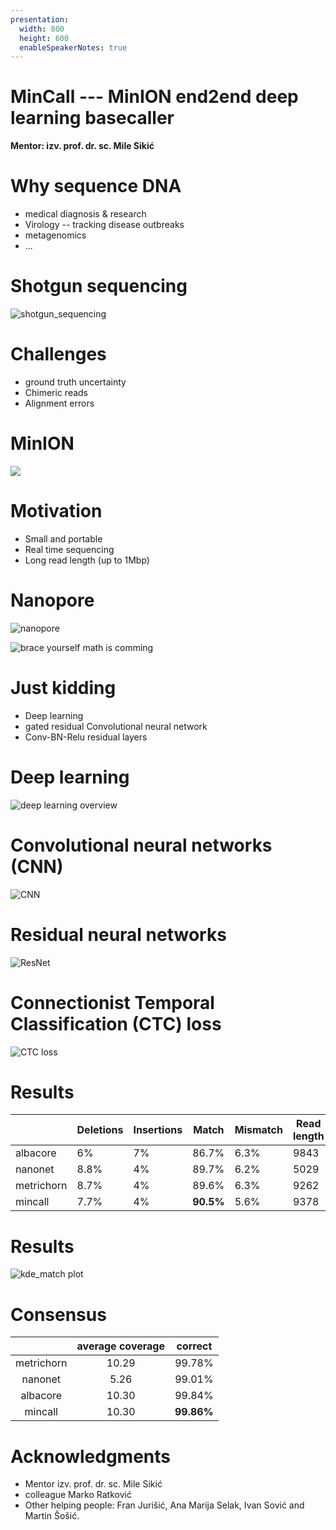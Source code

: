 ```yaml
---
presentation:
  width: 800
  height: 600
  enableSpeakerNotes: true
---
```


<!-- slide data-notes:"DNA, the Life&#39;s molecule. For humans it&#39;s 3 billion nucleotides determine who you are. Whether you&#39;re sport superstar, schicofrenic or simply normally maladjusted to modern life. Your eye color, height, and many other features. Its fundamenatal to our functioning and intelligence. If I were to store uncompressed raw human DNA on hard disk it&#39;s only 1 GB, same as Arch linux compressed, yet much more powerful" -->
# MinCall --- MinION end2end deep learning basecaller

**Mentor: izv. prof. dr. sc. Mile Sikić**

<!-- slide -->
# Why sequence DNA

* medical diagnosis & research
* Virology -- tracking disease outbreaks
* metagenomics
* ...

<!-- slide data-notes: "Because whole genome it is too enormous, first it is copied multiple times, and than a chemical bomb is dropped, creating many small fragment. Next each some fragment is basecalled, aligned to reference genome or assambled de novo. Whole process has great challanges and uncertainties during basecaller training procedure -- Ground truth uncertainty, you don't really know what you're sequencing and hoping the sample isn't contaminated. Next this small fragments could merge in chemical soup and create chimeric reads. And of course, aligner isn't perfect and it could map small fragment to wrong reference genome part."-->
# Shotgun sequencing
![shotgun_sequencing](https://i.ytimg.com/vi/23iCH3mmifU/maxresdefault.jpg)

<!-- slide -->
# Challenges
* ground truth uncertainty
* Chimeric reads
* Alignment errors

<!-- slide -->
# MinION
![](http://www.biopsci.com/wp-content/uploads/2014/09/minIONhome_left.png)

<!-- slide -->
# Motivation
* Small and portable
* Real time sequencing
* Long read length (up to 1Mbp)

<!-- slide -->
# Nanopore
![nanopore](http://labiotech.eu/wp-content/uploads/2016/07/selective-nanopore-sequencing-minion-nottingham.jpg)

<!-- slide -->
![brace yourself math is comming](https://i.imgflip.com/1p0y57.jpg)

<!-- slide -->
# Just kidding
* Deep learning
* gated residual Convolutional neural network
* Conv-BN-Relu residual layers

<!-- slide -->
# Deep learning
![deep learning overview](http://www.amax.com/blog/wp-content/uploads/2015/12/blog_deeplearning3.jpg)
<!-- slide -->
# Convolutional neural networks (CNN)
![CNN](http://cs231n.github.io/assets/cnn/depthcol.jpeg)
<!-- slide -->
# Residual neural networks
![ResNet](https://codesachin.files.wordpress.com/2017/02/screen-shot-2017-02-16-at-4-53-01-pm.png)
<!-- slide -->
# Connectionist Temporal Classification (CTC) loss
![CTC loss](https://raw.githubusercontent.com/baidu-research/warp-ctc/master/doc/deep-speech-ctc-small.png)

<!-- slide data-notes: "Explain Insertions, deletions, match. Commend on read length"-->
# Results
|            | Deletions | Insertions | Match  | Mismatch | Read length |
|------------|-----------|------------|------------|----------|-------------|
| albacore   | 6%        | 7%         | 86.7%      | 6.3%     | 9843        |
| nanonet    | 8.8%      | 4%         | 89.7%      | 6.2%     | 5029        |
| metrichorn | 8.7%      | 4%         | 89.6%      | 6.3%     | 9262        |
| mincall    | 7.7%      | 4%         | **90.5%**  | 5.6%     | 9378        |

<!-- slide -->
# Results
![kde_match plot](http://i.imgur.com/zaBWYED.png)

<!-- slide data-notes: "Explain what consensus is, and how it's created"-->
# Consensus

| |**average coverage**|**correct**
:-----:|:-----:|:-----:|
metrichorn|10.29|99.78%
nanonet|5.26|99.01%
albacore|10.30|99.84%
mincall|10.30|**99.86%**

<!-- slide data-notes: "Say thanks to people"-->
# Acknowledgments
* Mentor izv. prof. dr. sc. Mile Sikić
* colleague Marko Ratković
* Other helping people: Fran Jurišić, Ana Marija Selak, Ivan Sović and Martin Šošić.
